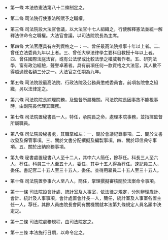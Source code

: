 * 第一條 本法依憲法第八十二條制定之。

* 第二條 司法院行使憲法所賦予之職權。

* 第三條 司法院設大法官會議，以大法官十七人組織之，行使解釋憲法並統一解釋法律命令之職權。大法官會議，以司法院院長為主席。

* 第四條 大法官應具有左列資格之一：一、曾任最高法院推事十年以上者。二、曾任立法委員九年以上者。三、曾任大學法律學主要科目教授十年以上者。四、曾任國際法庭法官，或有公法學或比較法學之權威著作者。五、研究法學，富有政治經驗，聲譽卓著者。具有前項任何一款資格之大法官，其人數不得超過總名額三分之一。大法官之任期為九年。

* 第五條 司法院設最高法院、行政法院及公務員懲戒委員會。前項各院會之組織，另以法律定之。

* 第六條 司法院院長綜理院務，及監督所屬機關。司法院院長因事故不能視事時，由副院長代理其職務。

* 第七條 司法院置秘書長一人，特任，承院長之命，處理本院事務，並指揮監督所屬職員。

* 第八條 司法院設秘書處，其職掌如左：一、關於會議紀錄事項。二、關於文書收發及保管事項。三、關於文書分配撰擬及編製事項。四、關於印信典守事項。五、關於出納庶務事項。

* 第九條 秘書處置秘書八人至十二人，其中六人簡任，餘荐任。科長三人至六人，荐任。科員三十人至五十人，委任，其中十五人得為荐任。速記員三人，委任。書記官二十五人至三十五人，委任。並得用雇員二十五人至三十五人。

* 第十條 司法院置參事六人至八人，簡任，掌理撰擬審核關於法案命令事項。

* 第十一條 司法院設會計處、統計室及人事室，依法律之規定，分別辦理歲計、會計、統計及人事事項。會計處置會計長一人，簡任，統計室及人事室各置主任一人，荐任，其餘人員由院長會同有關機關就本法第九條規定人員名額中決定之。

* 第十二條 司法院處務規程，由司法院定之。

* 第十三條 本法施行日期，以命令定之。

